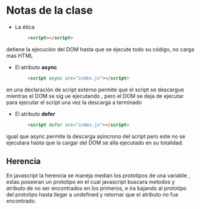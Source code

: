 # Notas de la clase

- La ética

```html
        <script></script>
```

detiene la ejecución del DOM hasta que se ejecute todo su código, no carga mas HTML

- El atributo **async**

```html
        <script async src="index.js"></script>
```

en una declaración de script externo permite que el script se descargue mientras el DOM se sig
ue ejecutando , pero el DOM se deja de ejecutar para ejecutar el script una vez la descarga a terminado

- El atributo **defer**

```html
        <script defer src="index.js"></script>
```

igual que async permite la descarga asincrono del script pero este no se ejecutara hasta que la cargar del DOM se alla ejecutado en su totalidad.

## Herencia

En javascript la herencia se maneja median los prototipos de una variable , estas poseeran un prototipo en el cual javascript buscara metodos y atributo de no ser encontrados en los primeros, e ira bajando al prototipo del prototipo hasta llegar a undefined y retornar que el atributo no fue encontrado.
